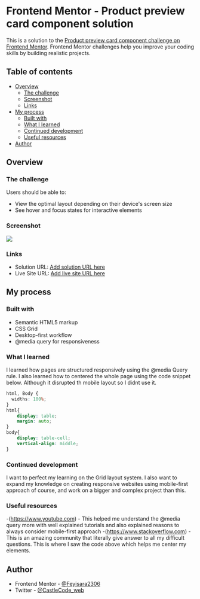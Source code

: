 # Frontend Mentor - Product preview card component solution

This is a solution to the [Product preview card component challenge on Frontend Mentor](https://www.frontendmentor.io/challenges/product-preview-card-component-GO7UmttRfa). Frontend Mentor challenges help you improve your coding skills by building realistic projects. 

## Table of contents

- [Overview](#overview)
  - [The challenge](#the-challenge)
  - [Screenshot](#screenshot)
  - [Links](#links)
- [My process](#my-process)
  - [Built with](#built-with)
  - [What I learned](#what-i-learned)
  - [Continued development](#continued-development)
  - [Useful resources](#useful-resources)
- [Author](#author)


## Overview

### The challenge

Users should be able to:

- View the optimal layout depending on their device's screen size
- See hover and focus states for interactive elements

### Screenshot

![](./screenshot.png)

### Links

- Solution URL: [Add solution URL here](https://github.com/CastleCode-web/A-responsive-preview-card)
- Live Site URL: [Add live site URL here](https://your-live-site-url.com)

## My process

### Built with

- Semantic HTML5 markup
- CSS Grid
- Desktop-first workflow
- @media query for responsiveness


### What I learned

I learned how pages are structured responsively using the @media Query rule. I also learned how to centered the whole page using the code snippet below. Although it disrupted th mobile layout so I didnt use it.

```css
html, Body {
  widths: 100%;
}
html{
    display: table;
    margin: auto;
}
body{
    display: table-cell;
    vertical-align: middle;
}
```


### Continued development

I want to perfect my learning on the Grid layout system. I also want to expand my knowledge on creating responsive websites using mobile-first approach of course, and work on a bigger and complex project than this.


### Useful resources

-(https://www.youtube.com) - This helped me understand the @media query more with well explained tutorials and also explained reasons to always consider mobile-first approach
-(https://www.stackoverflow.com) - This is an amazing community that literally give answer to all my difficult questions. This is where I saw the code above which helps me center my elements.



## Author

- Frontend Mentor - [@Feyisara2306](https://www.frontendmentor.io/profile/Feyisara2306)
- Twitter - [@CastleCode_web](https://twitter.com/CastleCode_web)


